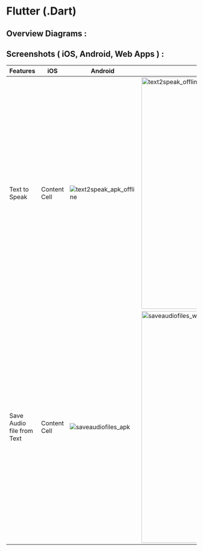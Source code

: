 # Flutter (.Dart)

## Overview Diagrams :

## Screenshots ( iOS, Android, Web Apps ) :
| Features | iOS | Android | Web Apps |
| ------------- | ------------- | ------------- | ------------- |
| Text to Speak  | Content Cell  | ![text2speak_apk_offline](https://user-images.githubusercontent.com/49804761/136288478-1cda4539-c5fa-431a-bbde-66b2b6260a47.jpg) | <img width="612" alt="text2speak_offline_web" src="https://user-images.githubusercontent.com/49804761/136287715-95155faf-41fe-475c-9f83-106182a66332.png"> |
| Save Audio file from Text  | Content Cell  | ![saveaudiofiles_apk](https://user-images.githubusercontent.com/49804761/136286741-9673e199-6f4f-421b-9c84-48f4213dc7fa.jpg) | <img width="612" alt="saveaudiofiles_webapps" src="https://user-images.githubusercontent.com/49804761/136287136-807eb03a-1a2d-406b-b0fb-82a36df7de00.png">  |





<!-- <img width="612" alt="Screen Shot 2021-10-06 at 10 32 17 AM" src="https://user-images.githubusercontent.com/49804761/136235603-b3e5e838-3875-4970-babb-65cbd8bfc703.png"> -->
